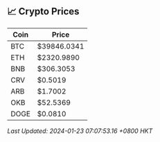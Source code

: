 ## 📈 Crypto Prices

| Coin | Price |
| ---- | ----- |
| BTC | $39846.0341 |
| ETH | $2320.9890 |
| BNB | $306.3053 |
| CRV | $0.5019 |
| ARB | $1.7002 |
| OKB | $52.5369 |
| DOGE | $0.0810 |

_Last Updated: 2024-01-23 07:07:53.16 +0800 HKT_
